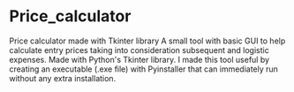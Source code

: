# Price_calculator
Price calculator made with Tkinter library
A small tool with basic GUI to help calculate entry prices taking into consideration subsequent and logistic expenses. Made with Python's Tkinter library. I made this tool useful by creating an executable (.exe file) with Pyinstaller that can immediately run without any extra installation.
